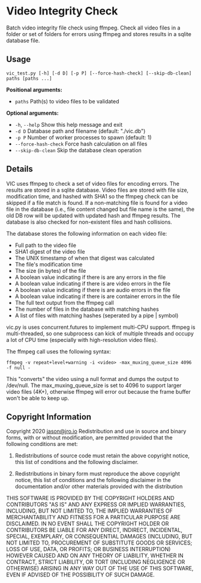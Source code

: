 # Video Integrity Check
Batch video integrity file check using ffmpeg. Check all video files in a folder or set of folders for errors using ffmpeg and stores results in a sqlite database file.

## Usage
`vic_test.py [-h] [-d D] [-p P] [--force-hash-check] [--skip-db-clean] paths [paths ...]`

**Positional arguments:**

- `paths`               Path(s) to video files to be validated

**Optional arguments:**

- `-h`, `--help`          Show this help message and exit
- `-d D`                Database path and filename (default: "./vic.db")
- `-p P`                Number of worker processes to spawn (default: 1)
- `--force-hash-check`  Force hash calculation on all files
- `--skip-db-clean`     Skip the database clean operation

## Details
VIC uses ffmpeg to check a set of video files for encoding errors. The results are stored in a sqlite database. Video files are stored with file size, modification time, and hashed with SHA1 so the ffmpeg check can be skipped if a file match is found. If a non-matching file is found for a video file in the database (i.e., file content changed but file name is the same), the old DB row will be updated with updated hash and ffmpeg results. The database is also checked for non-existent files and hash collisions.

The database stores the following information on each video file:

 - Full path to the video file
 - SHA1 digest of the video file
 - The UNIX timestamp of when that digest was calculated
 - The file's modification time
 - The size (in bytes) of the file
 - A boolean value indicating if there is are any errors in the file
 - A boolean value indicating if there is are video errors in the file
 - A boolean value indicating if there is are audio errors in the file
 - A boolean value indicating if there is are container errors in the file
 - The full text output from the ffmpeg call
 - The number of files in the database with matching hashes
 - A list of files with matching hashes (seperated by a pipe | symbol)

vic.py is uses concurrent.futures to implement multi-CPU support. ffmpeg is multi-threaded, so one subprocess can kick of multiple threads and occupy a lot of CPU time (especially with high-resolution video files).

The ffmpeg call uses the following syntax:

`ffmpeg -v repeat+level+warning -i <video> -max_muxing_queue_size 4096 -f null -`

This "converts" the video using a null format and dumps the output to /dev/null. The max_muxing_queue_size is set to 4096 to support larger video files (4K+), otherwise ffmpeg will error out because the frame buffer won't be able to keep up.

## Copyright Information
Copyright 2020 jason@jro.io
Redistribution and use in source and binary forms, with or without modification, are permitted provided that the following conditions are met:

 1. Redistributions of source code must retain the above copyright notice, this list of conditions and the following disclaimer.

 2. Redistributions in binary form must reproduce the above copyright notice, this list of conditions and the following disclaimer in the documentation and/or other materials provided with the distribution

THIS SOFTWARE IS PROVIDED BY THE COPYRIGHT HOLDERS AND CONTRIBUTORS "AS IS" AND ANY EXPRESS OR IMPLIED WARRANTIES, INCLUDING, BUT NOT LIMITED TO, THE IMPLIED WARRANTIES OF MERCHANTABILITY AND FITNESS FOR A PARTICULAR PURPOSE ARE DISCLAIMED. IN NO EVENT SHALL THE COPYRIGHT HOLDER OR CONTRIBUTORS BE LIABLE FOR ANY DIRECT, INDIRECT, INCIDENTAL, SPECIAL, EXEMPLARY, OR CONSEQUENTIAL DAMAGES (INCLUDING, BUT NOT LIMITED TO, PROCUREMENT OF SUBSTITUTE GOODS OR SERVICES; LOSS OF USE, DATA, OR PROFITS; OR BUSINESS INTERRUPTION) HOWEVER CAUSED AND ON ANY THEORY OF LIABILITY, WHETHER IN CONTRACT, STRICT LIABILITY, OR TORT (INCLUDING NEGLIGENCE OR OTHERWISE) ARISING IN ANY WAY OUT OF THE USE OF THIS SOFTWARE, EVEN IF ADVISED OF THE POSSIBILITY OF SUCH DAMAGE.
